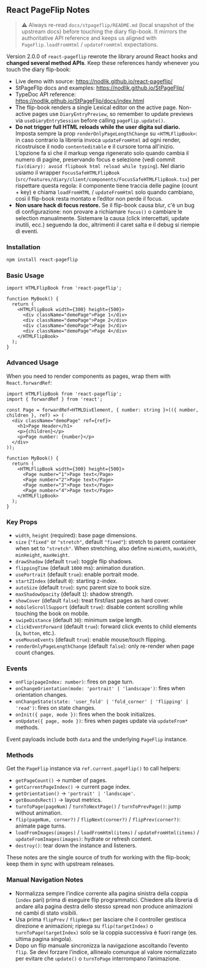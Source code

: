 <!-- eslint-disable -->

## React PageFlip Notes

> ⚠️ Always re-read `docs/stpageflip/README.md` (local snapshot of the upstream docs) before touching the diary flip-book. It mirrors the authoritative API reference and keeps us aligned with `PageFlip.loadFromHtml` / `updateFromHtml` expectations.

Version 2.0.0 of `react-pageflip` rewrote the library around React hooks and **changed several method APIs**. Keep these references handy whenever you touch the diary flip-book:

- Live demo with source: https://nodlik.github.io/react-pageflip/
- StPageFlip docs and examples: https://nodlik.github.io/StPageFlip/
- TypeDoc API reference: https://nodlik.github.io/StPageFlip/docs/index.html
- The flip-book renders a single Lexical editor on the active page. Non-active pages use
  `DiaryEntryPreview`, so remember to update previews via `useDiaryEntrySession` before calling
  `pageFlip.update()`.
- **Do not trigger full HTML reloads while the user digita sul diario.** Imposta sempre la prop
  `renderOnlyPageLengthChange` su `<HTMLFlipBook>`: in caso contrario la libreria invoca
  `updateFromHtml` ad ogni render, ricostruisce il nodo `contenteditable` e il cursore torna
  all'inizio. L’opzione fa sì che il markup venga rigenerato solo quando cambia il numero di
  pagine, preservando focus e selezione (vedi commit `fix(diary): avoid flipbook html reload while typing`).
  Nel diario usiamo il wrapper `FocusSafeHTMLFlipBook` (`src/features/diary/client/components/FocusSafeHTMLFlipBook.tsx`)
  per rispettare questa regola: il componente tiene traccia delle pagine (count + key) e chiama `loadFromHTML`
  / `updateFromHtml` solo quando cambiano, così il flip-book resta montato e l’editor non perde il focus.
- **Non usare hack di focus restore.** Se il flip-book causa blur, c'è un bug di configurazione: non
  provare a richiamare `focus()` o cambiare le selection manualmente. Sistemare la causa (click
  intercettati, update inutili, ecc.) seguendo la doc, altrimenti il caret salta e il debug si
  riempie di eventi.

### Installation

```bash
npm install react-pageflip
```

### Basic Usage

```tsx
import HTMLFlipBook from 'react-pageflip';

function MyBook() {
  return (
    <HTMLFlipBook width={300} height={500}>
      <div className="demoPage">Page 1</div>
      <div className="demoPage">Page 2</div>
      <div className="demoPage">Page 3</div>
      <div className="demoPage">Page 4</div>
    </HTMLFlipBook>
  );
}
```

### Advanced Usage

When you need to render components as pages, wrap them with `React.forwardRef`:

```tsx
import HTMLFlipBook from 'react-pageflip';
import { forwardRef } from 'react';

const Page = forwardRef<HTMLDivElement, { number: string }>(({ number, children }, ref) => (
  <div className="demoPage" ref={ref}>
    <h1>Page Header</h1>
    <p>{children}</p>
    <p>Page number: {number}</p>
  </div>
));

function MyBook() {
  return (
    <HTMLFlipBook width={300} height={500}>
      <Page number="1">Page text</Page>
      <Page number="2">Page text</Page>
      <Page number="3">Page text</Page>
      <Page number="4">Page text</Page>
    </HTMLFlipBook>
  );
}
```

### Key Props

- `width`, `height` (required): base page dimensions.
- `size` (`"fixed"` or `"stretch"`, default `"fixed"`): stretch to parent container when set to `"stretch"`. When stretching, also define `minWidth`, `maxWidth`, `minHeight`, `maxHeight`.
- `drawShadow` (default `true`): toggle flip shadows.
- `flippingTime` (default `1000` ms): animation duration.
- `usePortrait` (default `true`): enable portrait mode.
- `startZIndex` (default `0`): starting z-index.
- `autoSize` (default `true`): sync parent size to book size.
- `maxShadowOpacity` (default `1`): shadow strength.
- `showCover` (default `false`): treat first/last pages as hard cover.
- `mobileScrollSupport` (default `true`): disable content scrolling while touching the book on mobile.
- `swipeDistance` (default `30`): minimum swipe length.
- `clickEventForward` (default `true`): forward click events to child elements (`a`, `button`, etc.).
- `useMouseEvents` (default `true`): enable mouse/touch flipping.
- `renderOnlyPageLengthChange` (default `false`): only re-render when page count changes.

### Events

- `onFlip(pageIndex: number)`: fires on page turn.
- `onChangeOrientation(mode: 'portrait' | 'landscape')`: fires when orientation changes.
- `onChangeState(state: 'user_fold' | 'fold_corner' | 'flipping' | 'read')`: fires on state changes.
- `onInit({ page, mode })`: fires when the book initializes.
- `onUpdate({ page, mode })`: fires when pages update via `updateFrom*` methods.

Event payloads include both `data` and the underlying `PageFlip` instance.

### Methods

Get the `PageFlip` instance via `ref.current.pageFlip()` to call helpers:

- `getPageCount()` → number of pages.
- `getCurrentPageIndex()` → current page index.
- `getOrientation()` → `'portrait' | 'landscape'`.
- `getBoundsRect()` → layout metrics.
- `turnToPage(pageNum)` / `turnToNextPage()` / `turnToPrevPage()`: jump without animation.
- `flip(pageNum, corner?)` / `flipNext(corner?)` / `flipPrev(corner?)`: animate page turns.
- `loadFromImages(images)` / `loadFromHtml(items)` / `updateFromHtml(items)` / `updateFromImages(images)`: hydrate or refresh content.
- `destroy()`: tear down the instance and listeners.

These notes are the single source of truth for working with the flip-book; keep them in sync with upstream releases.

### Manual Navigation Notes

- Normalizza sempre l’indice corrente alla pagina sinistra della coppia (`index` pari) prima di eseguire flip programmatici. Chiedere alla libreria di andare alla pagina destra dello stesso spread non produce animazioni né cambi di stato visibili.
- Usa prima `flipPrev` / `flipNext` per lasciare che il controller gestisca direzione e animazioni; ripiega su `flip(targetIndex)` o `turnToPage(targetIndex)` solo se la coppia successiva è fuori range (es. ultima pagina singola).
- Dopo un flip manuale sincronizza la navigazione ascoltando l’evento `flip`. Se devi forzare l’indice, allinealo comunque al valore normalizzato per evitare che `update()` o `turnToPage` interrompano l’animazione.
